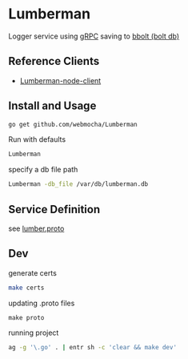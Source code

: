 # Lumberman

Logger service using [gRPC](https://grpc.io/) saving to [bbolt (bolt db)](https://github.com/etcd-io/bbolt)

## Reference Clients

- [Lumberman-node-client](https://github.com/webmocha/Lumberman-node-client)


## Install and Usage

```sh
go get github.com/webmocha/Lumberman
```

Run with defaults
```sh
Lumberman
```

specify a db file path

```sh
Lumberman -db_file /var/db/lumberman.db
```

## Service Definition

see [lumber.proto](./lumber.proto)

## Dev

generate certs

```sh
make certs
```

updating .proto files

```
make proto
```

running project

```sh
ag -g '\.go' . | entr sh -c 'clear && make dev'
```

